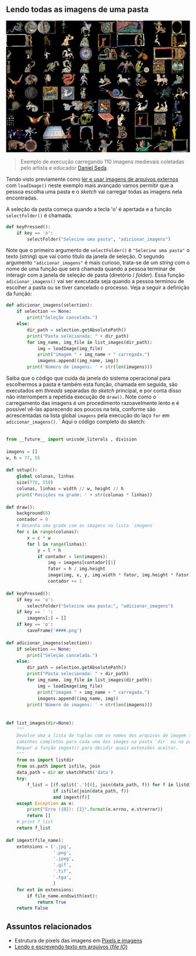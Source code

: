 ## Lendo todas as imagens de uma pasta

![exemplo de grade de imagens](assets/muitas_imagens.png)

> Exemplo de execução carregando 110 imagens medievais coletadas pelo artista e educador [Daniel Seda](https://www.danielseda.com/home).

Tendo visto previamente como [ler e usar imagens de arquivos externos](imagens_externas.md) com `loadImage()` neste exemplo mais avançado vamos permitir que a pessoa escolha uma pasta e o *sketch* vai carregar todas as imagens nela encontradas.

A seleção da pasta começa quando a tecla 'o' é apertada e a função `selectFolder()` é chamada. 

```python
def keyPressed():
    if key == 'o':
        selectFolder("Selecine uma pasta", "adicionar_imagens")
```

Note que o primeiro argumento de `selectFolder()` é `"Selecine uma pasta"` o texto (*string*) que vai como título da janela de seleção. O segundo argumento `"adicionar_imagens"` é mais curioso, trata-se de um *string* com o nome de uma função que será chamada quando a pessoa terminar de interagir com a janela de seleção de pasta (diretório / *folder*). Essa função `adicionar_imagens()` vai ser executada seja quando a pessoa terminou de escolher a pasta ou se tiver cancelado o processo. Veja a seguir a definição da função:

```python
def adicionar_imagens(selection):
    if selection == None:
        print("Seleção cancelada.")
    else:
        dir_path = selection.getAbsolutePath()
        print("Pasta selecionada: " + dir_path)
        for img_name, img_file in list_images(dir_path):
            img = loadImage(img_file)
            print("imagem " + img_name + " carregada.")
            imagens.append((img_name, img))
        print('Número de imagens: ' + str(len(imagens)))
```

Saiba que o código que cuida da janela do sistema operacional para escolhermos a pasta e também esta função, chamada em seguida, são executados em *threads* separadas do *sketch* principal, e por conta disso não interrompem a repetida execução de `draw()`. Note como o carregamento das imagens é um procedimento razoavelmente lento e é possível vê-las aparecendo aos poucos na tela, conforme são acrescentadas na lista global `imagens` pela execução do laço `for` em `adicionar_imagens()`.
 `
Aqui o código completo do sketch:

```python

from __future__ import unicode_literals , division

imagens = []
w, h = 77, 55

def setup():
    global colunas, linhas
    size(770, 550)
    colunas, linhas = width // w, height // h
    print('Posições na grade: ' + str(colunas * linhas))
    
def draw():
    background(0)
    contador = 0
    # Desenha uma grade com as imagens na lista `imagens`
    for c in range(colunas):
        x = c * w
        for l in range(linhas):
            y = l * h
            if contador < len(imagens):
                img = imagens[contador][1]
                fator = h / img.height
                image(img, x, y, img.width * fator, img.height * fator)
                contador += 1
    
def keyPressed():
    if key == 'o':
        selectFolder("Selecine uma pasta:", "adicionar_imagens")
    if key == ' ':
        imagens[:] = []
    if key == 'p':
        saveFrame('####.png')

def adicionar_imagens(selection):
    if selection == None:
        print("Seleção cancelada.")
    else:
        dir_path = selection.getAbsolutePath()
        print("Pasta selecionada: " + dir_path)
        for img_name, img_file in list_images(dir_path):
            img = loadImage(img_file)
            print("imagem " + img_name + " carregada.")
            imagens.append((img_name, img))
        print('Número de imagens: ' + str(len(imagens)))


def list_images(dir=None):
    """
    Devolve uma a lista de tuplas com os nomes dos arquivos de imagem sem extensão e os
    caminhos completos para cada uma das images na pasta `dir` ou na pasta /data/ do sketch.
    Requer a função imgext() para decidir quais extensões aceitar.
    """
    from os import listdir
    from os.path import isfile, join
    data_path = dir or sketchPath('data')
    try:
        f_list = [(f.split('.')[0], join(data_path, f)) for f in listdir(data_path)
                  if isfile(join(data_path, f))
                  and imgext(f)]
    except Exception as e:
        print("Erro ({0}): {1}".format(e.errno, e.strerror))
        return []
    # print f_list
    return f_list

def imgext(file_name):
    extensions = ('.jpg',
                  '.png',
                  '.jpeg',
                  '.gif',
                  '.tif',
                  '.tga',
                  )
    for ext in extensions:
        if file_name.endswith(ext):
            return True
    return False
```

## Assuntos relacionados

- Estrutura de pixels das imagens em [Pixels e imagens](pixels.md)
- [Lendo e escrevendo texto em arquivos (*file IO*)](/Processing-Python/file_IO.md)
